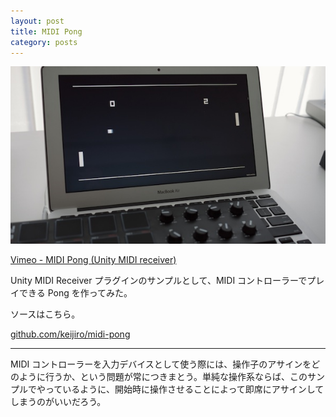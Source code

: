 ```yaml
---
layout: post
title: MIDI Pong
category: posts
---
```


[![MIDI Pong](/images/2013-09-27-1.jpg)](https://vimeo.com/75535654)

[Vimeo - MIDI Pong (Unity MIDI receiver)](https://vimeo.com/75535654)

Unity MIDI Receiver プラグインのサンプルとして、MIDI コントローラーでプレイできる Pong を作ってみた。

ソースはこちら。

[github.com/keijiro/midi-pong](https://github.com/keijiro/midi-pong)

---

MIDI コントローラーを入力デバイスとして使う際には、操作子のアサインをどのように行うか、という問題が常につきまとう。単純な操作系ならば、このサンプルでやっているように、開始時に操作させることによって即席にアサインしてしまうのがいいだろう。